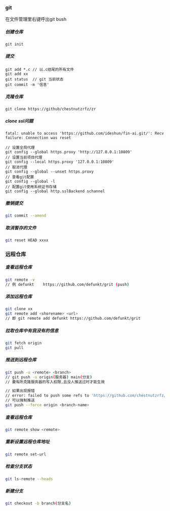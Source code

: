 ### git

在文件管理里右键呼出git bush

##### 创建仓库

```bush
git init
```

##### 提交

```bush
git add *.c	// 以.c结尾的所有文件
git add xx
git status	// git 当前状态
git commit -m '信息'
```

##### 克隆仓库

```bush
git clone https://github/chestnutzrfz/zr
```

##### clone ssl问题

```bush
fatal: unable to access 'https://github.com/ideshun/fin-ai.git/': Recv failure: Connection was reset

// 设置全局代理
git config --global https.proxy 'http://127.0.0.1:10809'
// 设置当前项目代理
git config --local https.proxy '127.0.0.1:10809'
// 取消代理
git config --global --unset https.proxy
// 查看git配置
git config --global -l
// 配置git使用系统证书存储
git config --global http.sslBackend schannel
```

##### 撤销提交

```bash
git commit --amend
```

##### 取消暂存的文件

```bash
git reset HEAD xxxx
```

### 远程仓库

##### 查看远程仓库

```bash
git remote -v
// 例 defunkt    https://github.com/defunkt/grit (push)
```

##### 添加远程仓库

```bash
git clone xx
git remote add <shorename> <url>
// 即 git remote add defunkt https://github.com/defunkt/grit
```

##### 拉取仓库中有我没有的信息

```bash
git fetch origin
git pull
```

##### 推送到远程仓库

```bash
git push -u <remote> <branch>
// git push -u origin(服务器) main(分支)
// 要有所克隆服务器的写入权限,且没人推送过时才能生效

// 如果出现报错
// error: failed to push some refs to 'https://github.com/chestnutzrfz/code_zr.git'
// 可以强制推送
git push --force origin <branch-name>

```

##### 查看远程仓库

```bash
git remote show <remote>
```

##### 重新设置远程仓库地址

```bash
git remote set-url
```

##### 检查分支状态

```bash
git ls-remote --heads
```
##### 新建分支

```bash
git checkout -b branch(分支名)
```
